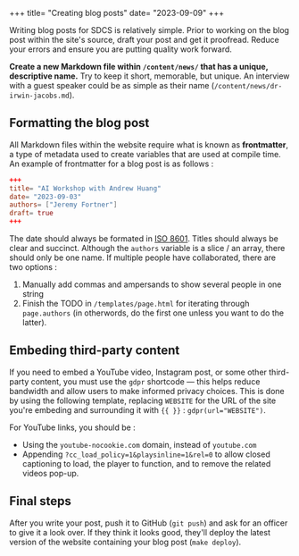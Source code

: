 +++
title= "Creating blog posts"
date= "2023-09-09"
+++

Writing blog posts for SDCS is relatively simple. Prior to working on the blog post within the site's source, draft your post and get it proofread. Reduce your errors and ensure you are putting quality work forward.

**Create a new Markdown file within `/content/news/` that has a unique, descriptive name.** Try to keep it short, memorable, but unique. An interview with a guest speaker could be as simple as their name (`/content/news/dr-irwin-jacobs.md`).

## Formatting the blog post
All Markdown files within the website require what is known as **frontmatter**, a type of metadata used to create variables that are used at compile time. An example of frontmatter for a blog post is as follows :
```toml
+++
title= "AI Workshop with Andrew Huang"
date= "2023-09-03"
authors= ["Jeremy Fortner"]
draft= true
+++
```

The date should always be formated in [ISO 8601](https://en.wikipedia.org/wiki/ISO_8601). Titles should always be clear and succinct. Although the `authors` variable is a slice / an array, there should only be one name. If multiple people have collaborated, there are two options :
  1. Manually add commas and ampersands to show several people in one string
  2. Finish the TODO in `/templates/page.html` for iterating through `page.authors` (in otherwords, do the first one unless you want to do the latter).

## Embeding third-party content
If you need to embed a YouTube video, Instagram post, or some other third-party content, you must use the `gdpr` shortcode — this helps reduce bandwidth and allow users to make informed privacy choices. This is done by using the following template, replacing `WEBSITE` for the URL of the site you're embeding and surrounding it with `{{ }}` : `gdpr(url="WEBSITE")`.

For YouTube links, you should be :
  - Using the `youtube-nocookie.com` domain, instead of `youtube.com`
  - Appending `?cc_load_policy=1&playsinline=1&rel=0` to allow closed captioning to load, the player to function, and to remove the related videos pop-up.

## Final steps
After you write your post, push it to GitHub (`git push`) and ask for an officer to give it a look over. If they think it looks good, they'll deploy the latest version of the website containing your blog post (`make deploy`).
